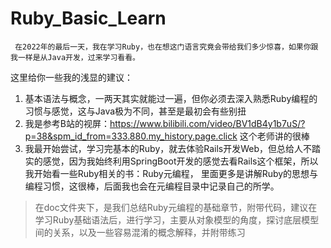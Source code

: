# Ruby_Basic_Learn
     在2022年的最后一天，我在学习Ruby，也在想这门语言究竟会带给我们多少惊喜，如果你跟我一样是从Java开发，过来学习看看。
这里给你一些我的浅显的建议：
1. 基本语法与概念，一两天其实就能过一遍，但你必须去深入熟悉Ruby编程的习惯与感觉，这与Java极为不同，甚至是最初会有些别扭
2. 我是参考B站的视屏：https://www.bilibili.com/video/BV1dB4y1b7uS/?p=38&spm_id_from=333.880.my_history.page.click 这个老师讲的很棒
3. 我最开始尝试，学习完基本的Ruby，就去体验Rails开发Web，但总给人不踏实的感觉，因为我始终利用SpringBoot开发的感觉去看Rails这个框架，所以我开始看一些Ruby相关的书：Ruby元编程，
里面更多是讲解Ruby的思想与编程习惯，这很棒，后面我也会在元编程目录中记录自己的所学。
     
 > 在doc文件夹下，是我们总结Ruby元编程的基础章节，附带代码，建议在学习Ruby基础语法后，进行学习，主要从对象模型的角度，探讨底层模型间的关系，以及一些容易混淆的概念解释，并附带练习




